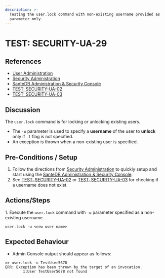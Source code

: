 ```yaml
---
description: >-
  Testing the user.lock command with non-existing username provided as -u
  parameter only.
---
```


# TEST: SECURITY-UA-29

## References

* [User Administration](../../../../../../operations/server-administration/santedb-icdr-admin-console/user-administration.md)
* [Security Administration](../../../../../../operations-1/system-administration/security-administration/#demo-environment)&#x20;
* [SanteDB Administration & Security Console](../../../../../../operations/server-administration/santedb-icdr-admin-console/)
* [TEST: SECURITY-UA-02](test-security-ua-02.md)
* [TEST: SECURITY-UA-03](test-security-ua-03.md)

## Discussion

The `user.lock` command is for locking or unlocking existing users.&#x20;

* The `-u` parameter is used to specify a **username** of the user to **unlock** only if `-l` flag is not specified.
* An exception is thrown when a non-existing user is specified.

## Pre-Conditions / Setup

1. Follow the directions from [Security Administration](../../../../../../operations-1/system-administration/security-administration/#demo-environment) to quickly setup and start using the [SanteDB Administration & Security Console](../../../../../../operations/server-administration/santedb-icdr-admin-console/).
2. See [TEST: SECURITY-UA-02](test-security-ua-02.md) or [TEST: SECURITY-UA-03](test-security-ua-03.md) for checking if a username does not exist.

## Actions/Steps

1\. Execute the `user.lock` command with `-u` parameter specified as a non-existing username.

```
user.lock -u <new user name>
```

## Expected Behaviour

* Admin Console output should appear as follows:

```
>> user.lock -u TestUser5678
ERR: Exception has been thrown by the target of an invocation.
        1:User TestUser5678 not found
```
